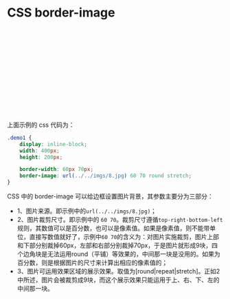<!-- config.time: 2015-08-27 -->
# CSS border-image

<style>
.demo1 {
    display: inline-block;
    width: 400px;
    height: 200px;

    border-width: 60px 70px;
    border-image: url(./imgs/8.jpg) 60 70 round stretch;
}
</style>

<div class="demo1"></div>

上面示例的 css 代码为：

```css
.demo1 {
    display: inline-block;
    width: 400px;
    height: 200px;

    border-width: 60px 70px;
    border-image: url(../../imgs/8.jpg) 60 70 round stretch;
}
```

CSS 中的 border-image 可以给边框设置图片背景，其参数主要分为三部分：

* 1、图片来源。即示例中的`url(../../imgs/8.jpg)`；
* 2、图片裁剪尺寸。即示例中的 `60 70`。裁剪尺寸遵循`top-right-bottom-left`规则，其数值可以是百分数，也可以是像素值。如果是像素值，则不能带单位，直接写数值就好了，示例中`60 70`的含义为：对图片实施裁剪，图片上部和下部分别裁掉60px，左部和右部分别裁掉70px，于是图片就形成9块，四个边角块是无法运用round（平铺）等效果的，中间那一块是没用的。如果为百分数，则是根据图片的尺寸来计算出相应的像素值的；
* 3、图片可运用效果区域的展示效果。取值为[round|repeat|stretch]。正如2中所述，图片会被裁剪成9块，而这个展示效果只能运用于上、右、下、左的中间那一块。